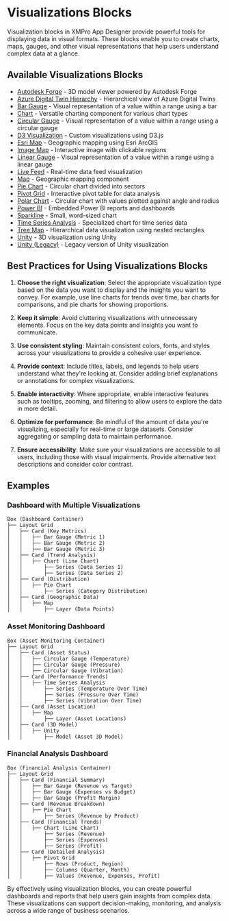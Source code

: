 # Visualizations Blocks

Visualization blocks in XMPro App Designer provide powerful tools for displaying data in visual formats. These blocks enable you to create charts, maps, gauges, and other visual representations that help users understand complex data at a glance.

## Available Visualizations Blocks

- [Autodesk Forge](autodesk-forge.md) - 3D model viewer powered by Autodesk Forge
- [Azure Digital Twin Hierarchy](azure-digital-twin-hierarchy.md) - Hierarchical view of Azure Digital Twins
- [Bar Gauge](bar-gauge.md) - Visual representation of a value within a range using a bar
- [Chart](chart.md) - Versatile charting component for various chart types
- [Circular Gauge](circular-gauge.md) - Visual representation of a value within a range using a circular gauge
- [D3 Visualization](d3-visualization.md) - Custom visualizations using D3.js
- [Esri Map](esri-map.md) - Geographic mapping using Esri ArcGIS
- [Image Map](image-map.md) - Interactive image with clickable regions
- [Linear Gauge](linear-gauge.md) - Visual representation of a value within a range using a linear gauge
- [Live Feed](autodesk-forge-1.md) - Real-time data feed visualization
- [Map](map.md) - Geographic mapping component
- [Pie Chart](pie-chart.md) - Circular chart divided into sectors
- [Pivot Grid](pivot-grid.md) - Interactive pivot table for data analysis
- [Polar Chart](polar-chart.md) - Circular chart with values plotted against angle and radius
- [Power BI](power-bi.md) - Embedded Power BI reports and dashboards
- [Sparkline](sparkline.md) - Small, word-sized chart
- [Time Series Analysis](time-series-analysis.md) - Specialized chart for time series data
- [Tree Map](tree-map.md) - Hierarchical data visualization using nested rectangles
- [Unity](unity.md) - 3D visualization using Unity
- [Unity (Legacy)](unity-1.md) - Legacy version of Unity visualization

## Best Practices for Using Visualizations Blocks

1. **Choose the right visualization**: Select the appropriate visualization type based on the data you want to display and the insights you want to convey. For example, use line charts for trends over time, bar charts for comparisons, and pie charts for showing proportions.

2. **Keep it simple**: Avoid cluttering visualizations with unnecessary elements. Focus on the key data points and insights you want to communicate.

3. **Use consistent styling**: Maintain consistent colors, fonts, and styles across your visualizations to provide a cohesive user experience.

4. **Provide context**: Include titles, labels, and legends to help users understand what they're looking at. Consider adding brief explanations or annotations for complex visualizations.

5. **Enable interactivity**: Where appropriate, enable interactive features such as tooltips, zooming, and filtering to allow users to explore the data in more detail.

6. **Optimize for performance**: Be mindful of the amount of data you're visualizing, especially for real-time or large datasets. Consider aggregating or sampling data to maintain performance.

7. **Ensure accessibility**: Make sure your visualizations are accessible to all users, including those with visual impairments. Provide alternative text descriptions and consider color contrast.

## Examples

### Dashboard with Multiple Visualizations

```
Box (Dashboard Container)
├── Layout Grid
│   ├── Card (Key Metrics)
│   │   ├── Bar Gauge (Metric 1)
│   │   ├── Bar Gauge (Metric 2)
│   │   ├── Bar Gauge (Metric 3)
│   ├── Card (Trend Analysis)
│   │   ├── Chart (Line Chart)
│   │       ├── Series (Data Series 1)
│   │       ├── Series (Data Series 2)
│   ├── Card (Distribution)
│   │   ├── Pie Chart
│   │       ├── Series (Category Distribution)
│   ├── Card (Geographic Data)
│   │   ├── Map
│   │       ├── Layer (Data Points)
```

### Asset Monitoring Dashboard

```
Box (Asset Monitoring Container)
├── Layout Grid
│   ├── Card (Asset Status)
│   │   ├── Circular Gauge (Temperature)
│   │   ├── Circular Gauge (Pressure)
│   │   ├── Circular Gauge (Vibration)
│   ├── Card (Performance Trends)
│   │   ├── Time Series Analysis
│   │       ├── Series (Temperature Over Time)
│   │       ├── Series (Pressure Over Time)
│   │       ├── Series (Vibration Over Time)
│   ├── Card (Asset Location)
│   │   ├── Map
│   │       ├── Layer (Asset Locations)
│   ├── Card (3D Model)
│   │   ├── Unity
│   │       ├── Model (Asset 3D Model)
```

### Financial Analysis Dashboard

```
Box (Financial Analysis Container)
├── Layout Grid
│   ├── Card (Financial Summary)
│   │   ├── Bar Gauge (Revenue vs Target)
│   │   ├── Bar Gauge (Expenses vs Budget)
│   │   ├── Bar Gauge (Profit Margin)
│   ├── Card (Revenue Breakdown)
│   │   ├── Pie Chart
│   │       ├── Series (Revenue by Product)
│   ├── Card (Financial Trends)
│   │   ├── Chart (Line Chart)
│   │       ├── Series (Revenue)
│   │       ├── Series (Expenses)
│   │       ├── Series (Profit)
│   ├── Card (Detailed Analysis)
│   │   ├── Pivot Grid
│   │       ├── Rows (Product, Region)
│   │       ├── Columns (Quarter, Month)
│   │       ├── Values (Revenue, Expenses, Profit)
```

By effectively using visualization blocks, you can create powerful dashboards and reports that help users gain insights from complex data. These visualizations can support decision-making, monitoring, and analysis across a wide range of business scenarios.
